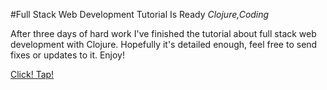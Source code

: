 #Full Stack Web Development Tutorial Is Ready
_Clojure,Coding_

After three days of hard work I've finished the tutorial about full stack web development with Clojure.
Hopefully it's detailed enough, feel free to send fixes or updates to it.
Enjoy!

[Click! Tap!](https://github.com/milgra/tutorials/blob/master/full-stack-web-development-with-clojure-and-datomic.md)